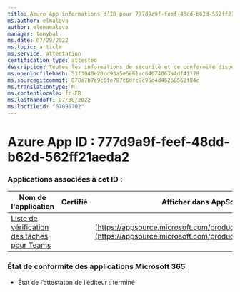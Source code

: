 ```yaml
---
title: Azure App informations d’ID pour 777d9a9f-feef-48dd-b62d-562ff21aeda2
ms.author: elmalova
author: elenamalova
manager: tonybal
ms.date: 07/29/2022
ms.topic: article
ms.service: attestation
certification_type: attested
description: Toutes les informations de sécurité et de conformité disponibles pour 777d9a9f-feef-48dd-b62d-562ff21aeda2.
ms.openlocfilehash: 53f3040e20cd93a5e5e61ac64074063a4df41178
ms.sourcegitcommit: 878a7b7e9c6fe787c6dfc9c95d4d46268562f84c
ms.translationtype: MT
ms.contentlocale: fr-FR
ms.lasthandoff: 07/30/2022
ms.locfileid: "67095702"
---
```

# <a name="azure-app-id-777d9a9f-feef-48dd-b62d-562ff21aeda2"></a>Azure App ID : 777d9a9f-feef-48dd-b62d-562ff21aeda2


### <a name="apps-associated-with-this-id"></a>Applications associées à cet ID :
| **Nom de l'application** | **Certifié** | **Afficher dans AppSource** |
|--------------|---------------|-----------------------|
| [Liste de vérification des tâches pour Teams](../forward/WA200004362.md) |  | [https://appsource.microsoft.com/product/office/WA200004362](https://appsource.microsoft.com/product/office/WA200004362) |

### <a name="microsoft-365-app-compliance-status"></a>État de conformité des applications Microsoft 365
- État de l’attestaton de l’éditeur : terminé
